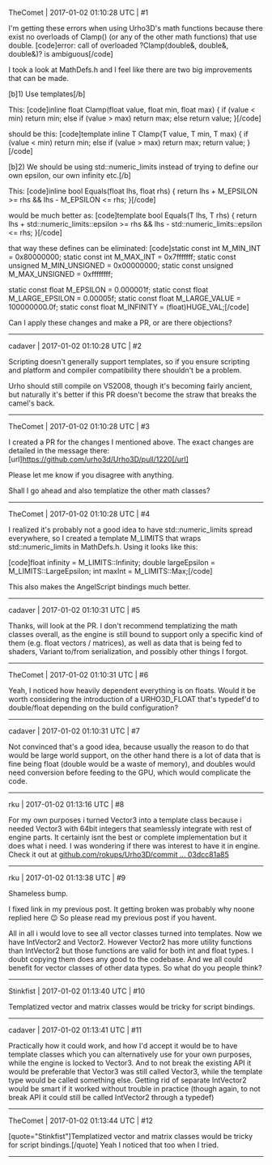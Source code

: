 TheComet | 2017-01-02 01:10:28 UTC | #1

I'm getting these errors when using Urho3D's math functions because there exist no overloads of Clamp() (or any of the other math functions) that use double.
[code]error: call of overloaded ?Clamp(double&, double&, double&)? is ambiguous[/code]

I took a look at MathDefs.h and I feel like there are two big improvements that can be made.


[b]1) Use templates[/b]

This:
[code]inline float Clamp(float value, float min, float max)
{
    if (value < min)
        return min;
    else if (value > max)
        return max;
    else
        return value;
}[/code]

should be this:
[code]template <class T>
inline T Clamp(T value, T min, T max)
{
    if (value < min)
        return min;
    else if (value > max)
        return max;
    return value;
}[/code]


[b]2) We should be using std::numeric_limits instead of trying to define our own epsilon, our own infinity etc.[/b]

This:
[code]inline bool Equals(float lhs, float rhs) { return lhs + M_EPSILON >= rhs && lhs - M_EPSILON <= rhs; }[/code]

would be much better as:
[code]template <class T>
bool Equals(T lhs, T rhs) { return lhs + std::numeric_limits<T>::epsilon >= rhs && lhs - std::numeric_limits<T>::epsilon <= rhs; }[/code]

that way these defines can be eliminated:
[code]static const int M_MIN_INT = 0x80000000;
static const int M_MAX_INT = 0x7fffffff;
static const unsigned M_MIN_UNSIGNED = 0x00000000;
static const unsigned M_MAX_UNSIGNED = 0xffffffff;

static const float M_EPSILON = 0.000001f;
static const float M_LARGE_EPSILON = 0.00005f;
static const float M_LARGE_VALUE = 100000000.0f;
static const float M_INFINITY = (float)HUGE_VAL;[/code]

Can I apply these changes and make a PR, or are there objections?

-------------------------

cadaver | 2017-01-02 01:10:28 UTC | #2

Scripting doesn't generally support templates, so if you ensure scripting and platform and compiler compatibility there shouldn't be a problem.

Urho should still compile on VS2008, though it's becoming fairly ancient, but naturally it's better if this PR doesn't become the straw that breaks the camel's back.

-------------------------

TheComet | 2017-01-02 01:10:28 UTC | #3

I created a PR for the changes I mentioned above. The exact changes are detailed in the message there: [url]https://github.com/urho3d/Urho3D/pull/1220[/url]

Please let me know if you disagree with anything.

Shall I go ahead and also templatize the other math classes?

-------------------------

TheComet | 2017-01-02 01:10:28 UTC | #4

I realized it's probably not a good idea to have std::numeric_limits spread everywhere, so I created a template M_LIMITS that wraps std::numeric_limits in MathDefs.h. Using it looks like this:

[code]float infinity = M_LIMITS<float>::Infinity;
double largeEpsilon = M_LIMITS<double>::LargeEpsilon;
int maxInt = M_LIMITS<signed>::Max;[/code]

This also makes the AngelScript bindings much better.

-------------------------

cadaver | 2017-01-02 01:10:31 UTC | #5

Thanks, will look at the PR. I don't recommend templatizing the math classes overall, as the engine is still bound to support only a specific kind of them (e.g. float vectors / matrices), as well as data that is being fed to shaders, Variant to/from serialization, and possibly other things I forgot.

-------------------------

TheComet | 2017-01-02 01:10:31 UTC | #6

Yeah, I noticed how heavily dependent everything is on floats. Would it be worth considering the introduction of a URHO3D_FLOAT that's typedef'd to double/float depending on the build configuration?

-------------------------

cadaver | 2017-01-02 01:10:31 UTC | #7

Not convinced that's a good idea, because usually the reason to do that would be large world support, on the other hand there is a lot of data that is fine being float (double would be a waste of memory), and doubles would need conversion before feeding to the GPU, which would complicate the code.

-------------------------

rku | 2017-01-02 01:13:16 UTC | #8

For my own purposes i turned Vector3 into a template class because i needed Vector3 with 64bit integers that seamlessly integrate with rest of engine parts. It certainly isnt the best or complete implementation but it does what i need. I was wondering if there was interest to have it in engine. Check it out at [github.com/rokups/Urho3D/commit ... 03dcc81a85](https://github.com/rokups/Urho3D/commit/5686901df53804910c4ab32c77f42503dcc81a85)

-------------------------

rku | 2017-01-02 01:13:38 UTC | #9

Shameless bump.

I fixed link in my previous post. It getting broken was probably why noone replied here :wink: So please read my previous post if you havent.

All in all i would love to see all vector classes turned into templates. Now we have IntVector2 and Vector2. However Vector2 has more utility functions than IntVector2 but those functions are valid for both int and float types. I doubt copying them does any good to the codebase. And we all could benefit for vector classes of other data types. So what do you people think?

-------------------------

Stinkfist | 2017-01-02 01:13:40 UTC | #10

Templatized vector and matrix classes would be tricky for script bindings.

-------------------------

cadaver | 2017-01-02 01:13:41 UTC | #11

Practically how it could work, and how I'd accept it would be to have template classes which you can alternatively use for your own purposes, while the engine is locked to Vector3<float>. And to not break the existing API it would be preferable that Vector3<float> was still called Vector3, while the template type would be called something else. Getting rid of separate IntVector2 would be smart if it worked without trouble in practice (though again, to not break API it could still be called IntVector2 through a typedef)

-------------------------

TheComet | 2017-01-02 01:13:44 UTC | #12

[quote="Stinkfist"]Templatized vector and matrix classes would be tricky for script bindings.[/quote]
Yeah I noticed that too when I tried.

-------------------------

